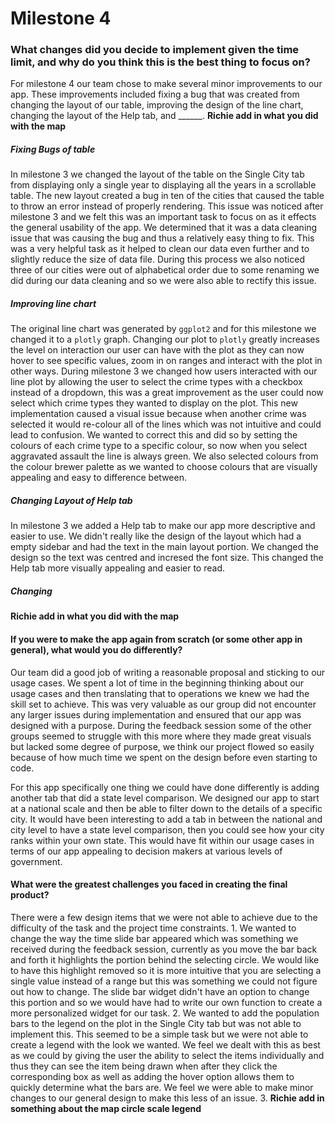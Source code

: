 # Milestone 4


### What changes did you decide to implement given the time limit, and why do you think this is the best thing to focus on?

For milestone 4 our team chose to make several minor improvements to our app. These improvements included fixing a bug that was created from changing the layout of our table, improving the design of the line chart, changing the layout of the Help tab, and ______.
**Richie add in what you did with the map**

##### Fixing Bugs of table
In milestone 3 we changed the layout of the table on the Single City tab from displaying only a single year to displaying all the years in a scrollable table. The new layout created a bug in ten of the cities that caused the table to throw an error instead of properly rendering. This issue was noticed after milestone 3 and we felt this was an important task to focus on as it effects the general usability of the app. We determined that it was a data cleaning issue that was causing the bug and thus a relatively easy thing to fix. This was a very helpful task as it helped to clean our data even further and to slightly reduce the size of data file. During this process we also noticed three of our cities were out of alphabetical order due to some renaming we did during our data cleaning and so we were also able to rectify this issue.

##### Improving line chart
The original line chart was generated by `ggplot2` and for this milestone we changed it to a `plotly` graph. Changing our plot to `plotly` greatly increases the level on interaction our user can have with the plot as they can now hover to see specific values, zoom in on ranges and interact with the plot in other ways.
During milestone 3 we changed how users interacted with our line plot by allowing the user to select the crime types with a checkbox instead of a dropdown, this was a great improvement as the user could now select which crime types they wanted to display on the plot. This new implementation caused a visual issue because when another crime was selected it would re-colour all of the lines which was not intuitive and could lead to confusion. We wanted to correct this and did so by setting the colours of each crime type to a specific colour, so now when you select aggravated assault the line is always green. We also selected colours from the colour brewer palette as we wanted to choose colours that are visually appealing and easy to difference between.


##### Changing Layout of Help tab
In milestone 3 we added a Help tab to make our app more descriptive and easier to use. We didn't really like the design of the layout which had a empty sidebar and had the text in the main layout portion. We changed the design so the text was centred and incresed the font size. This changed the Help tab more visually appealing and easier to read.

##### Changing
**Richie add in what you did with the map**


#### If you were to make the app again from scratch (or some other app in general), what would you do differently?
Our team did a good job of writing a reasonable proposal and sticking to our usage cases. We spent a lot of time in the beginning thinking about our usage cases and then translating that to operations we knew we had the skill set to achieve. This was very valuable as our group did not encounter any larger issues during implementation and ensured that our app was designed with a purpose. During the feedback session some of the other groups seemed to struggle with this more where they made great visuals but lacked some degree of purpose, we think our project flowed so easily because of how much time we spent on the design before even starting to code.

For this app specifically one thing we could have done differently is adding another tab that did a state level comparison. We designed our app to start at a national scale and then be able to filter down to the details of a specific city. It would have been interesting to add a tab in between the national and city level to have a state level comparison, then you could see how your city ranks within your own state. This would have fit within our usage cases in terms of our app appealing to decision makers at various levels of government.



#### What were the greatest challenges you faced in creating the final product?
There were a few design items that we were not able to achieve due to the difficulty of the task and the project time constraints.
1.
We wanted to change the way the time slide bar appeared which was something we received during the feedback session, currently as you move the bar back and forth it highlights the portion behind the selecting circle. We would like to have this highlight removed so it is more intuitive that you are selecting a single value instead of a range but this was something we could not figure out how to change. The slide bar widget didn't have an option to change this portion and so we would have had to write our own function to create a more personalized widget for our task.
2.
We wanted to add the population bars to the legend on the plot in the Single City tab but was not able to implement this. This seemed to be a simple task but we were not able to create a legend with the look we wanted. We feel we dealt with this as best as we could by giving the user the ability to select the items individually and thus they can see the item being drawn when after they click the corresponding box as well as adding the hover option allows them to quickly determine what the bars are. We feel we were able to make minor changes to our general design to make this less of an issue.
3.
**Richie add in something about the map circle scale legend**
